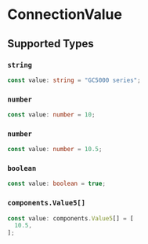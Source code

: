 # ConnectionValue


## Supported Types

### `string`

```typescript
const value: string = "GC5000 series";
```

### `number`

```typescript
const value: number = 10;
```

### `number`

```typescript
const value: number = 10.5;
```

### `boolean`

```typescript
const value: boolean = true;
```

### `components.Value5[]`

```typescript
const value: components.Value5[] = [
  10.5,
];
```

